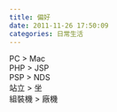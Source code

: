 ```yaml
---
title: 偏好
date: 2011-11-26 17:50:09
categories: 日常生活
---
```


PC &gt; Mac  
 PHP &gt; JSP  
 PSP &gt; NDS  
 站立 &gt; 坐  
 組裝機 &gt; 廠機